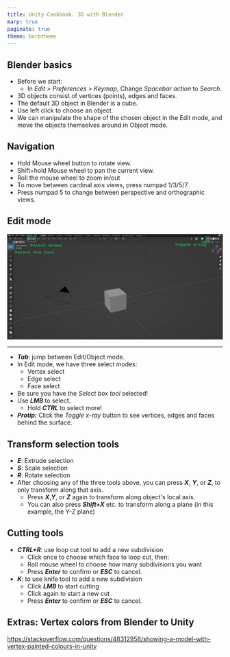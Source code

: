 ```yaml
---
title: Unity Cookbook. 3D with Blender
marp: true
paginate: true
theme: borbtheme
---
```

<!-- headingDivider: 3 -->
<!-- class: invert -->

## Blender basics

* Before we start:
  * In *Edit > Preferences > Keymap*, Change *Spacebar action* to *Search*.
* 3D objects consist of vertices (points), edges and faces.
* The default 3D object in Blender is a cube.
* Use left click to choose an object.
* We can manipulate the shape of the chosen object in the Edit mode, and move the objects themselves around in Object mode.

## Navigation

* Hold Mouse wheel button to rotate view.
* Shift+hold Mouse wheel to pan the current view. 
* Roll the mouse wheel to zoom in/out
* To move between cardinal axis views, press numpad 1/3/5/7.
* Press numpad 5 to change between perspective and orthographic views.

## Edit mode

![](imgs/blender-editmode.png)

---

* ***Tab***: jump between Edit/Object mode.
* In Edit mode, we have three select modes: 
  * Vertex select
  * Edge select
  * Face select
* Be sure you have the *Select box tool* selected!
* Use ***LMB*** to select.
  * Hold ***CTRL*** to select more!
* ***Protip:*** Click the *Toggle x-ray* button to see vertices, edges and faces behind the surface.


## Transform selection tools

* ***E***: Extrude selection
* ***S***: Scale selection
* ***R***: Rotate selection
* After choosing any of the three tools above, you can press ***X***, ***Y***, or ***Z***, to only transform along that axis.
  * Press ***X***,***Y***, or ***Z*** again to transform along object's local axis.
  * You can also press ***Shift+X*** etc. to transform along a plane (in this example, the Y-Z plane)

## Cutting tools

* ***CTRL+R***: use loop cut tool to add a new subdivision 
  * Click once to choose which face to loop cut, then:
  * Roll mouse wheel to choose how many subdivisions you want
  * Press ***Enter*** to confirm or ***ESC*** to cancel.
* ***K***: to use knife tool to add a new subdivision 
  * Click ***LMB*** to start cutting
  * Click again to start a new cut 
  * Press ***Enter*** to confirm or ***ESC*** to cancel.

## Extras: Vertex colors from Blender to Unity

https://stackoverflow.com/questions/48312958/showing-a-model-with-vertex-painted-colours-in-unity